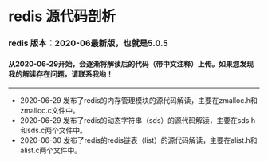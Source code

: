 # redis 源代码剖析
###  redis 版本：2020-06最新版，也就是5.0.5
#### 从2020-06-29开始，会逐渐将解读后的代码（带中文注释）上传。如果您发现我的解读存在问题，请联系我哟！
----
- 2020-06-29 发布了redis的内存管理模块的源代码解读，主要在zmalloc.h和zmalloc.c文件中。
- 2020-06-29 发布了redis的动态字符串（sds）的源代码解读，主要在sds.h和sds.c两个文件中。
- 2020-06-30 发布了redis的redis链表（list）的源代码解读，主要在alist.h和alist.c两个文件中。
  
